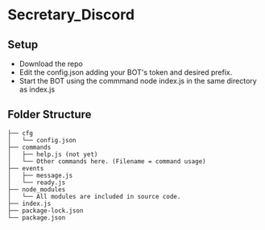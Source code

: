 # Secretary_Discord

## Setup
- Download the repo
- Edit the config.json adding your BOT's token and desired prefix.
- Start the BOT using the commmand node index.js in the same directory as 
index.js

## Folder Structure
```
├── cfg
│   └── config.json
├── commands
│   ├── help.js (not yet)
│   └── Other commands here. (Filename = command usage)
├── events
│   ├── message.js
│   └── ready.js
├── node_modules
│   └── All modules are included in source code.
├── index.js
├── package-lock.json
└── package.json
```